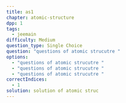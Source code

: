 ```yaml
---
title: as1
chapter: atomic-structure
dpp: 1
tags:
  - jeemain
difficulty: Medium
question_type: Single Choice
question: "questions of atomic strucutre "
options:
  - "questions of atomic strucutre "
  - "questions of atomic strucutre "
  - "questions of atomic strucutre "
correctIndices:
  - 1
solution: solution of atomic struc
---
```

